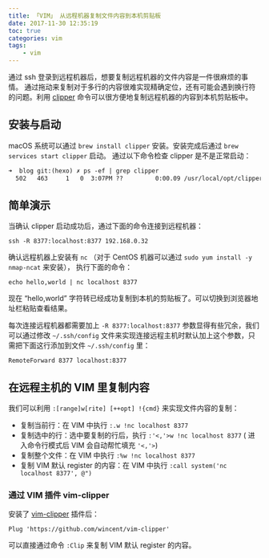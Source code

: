 ```yaml
---
title: 「VIM」 从远程机器复制文件内容到本机剪贴板
date: 2017-11-30 12:35:19
toc: true
categories: vim
tags:
    - vim
---
```


通过 ssh 登录到远程机器后，想要复制远程机器的文件内容是一件很麻烦的事情。
通过拖动来复制对于多行的内容很难实现精确定位，还有可能会遇到换行符的问题。利用
[clipper](https://github.com/wincent/clipper) 命令可以很方便地复制远程机器的内容到本机剪贴板中。

<!--more-->

## 安装与启动

macOS 系统可以通过 `brew install clipper` 安装。安装完成后通过 `brew services start clipper` 启动。
通过以下命令检查 clipper 是不是正常启动：

```txt
➜  blog git:(hexo) ✗ ps -ef | grep clipper
  502   463     1   0  3:07PM ??         0:00.09 /usr/local/opt/clipper/bin/clipper
```

## 简单演示

当确认 clipper 启动成功后，通过下面的命令连接到远程机器：

```shell
ssh -R 8377:localhost:8377 192.168.0.32
```

确认远程机器上安装有 `nc` （对于 CentOS 机器可以通过 `sudo yum install -y nmap-ncat` 来安装），
执行下面的命令：

```shell
echo hello,world | nc localhost 8377
```

现在 “hello,world” 字符转已经成功复制到本机的剪贴板了。可以切换到浏览器地址栏粘贴查看结果。

每次连接远程机器都需要加上 `-R 8377:localhost:8377` 参数显得有些冗余，我们可以通过修改 `~/.ssh/config`
文件来实现连接远程主机时默认加上这个参数，只需把下面这行添加到文件 `~/.ssh/config` 里：

```sshconfig
RemoteForward 8377 localhost:8377
```

## 在远程主机的 VIM 里复制内容

我们可以利用 `:[range]w[rite] [++opt] !{cmd}` 来实现文件内容的复制：

- 复制当前行：在 VIM 中执行 `:.w !nc localhost 8377`
- 复制选中的行：选中要复制的行后，执行 `:'<,'>w !nc localhost 8377` ( 进入命令行模式后 VIM 会自动帮忙填充 `'<,'>`)
- 复制整个文件：在 VIM 中执行 `:%w !nc localhost 8377`
- 复制 VIM 默认 register 的内容：在 VIM 中执行 `:call system('nc localhost 8377', @")`

### 通过 VIM 插件 vim-clipper

安装了 [vim-clipper](https://github.com/wincent/vim-clipper) 插件后：

```vim
Plug 'https://github.com/wincent/vim-clipper'
```

可以直接通过命令 `:Clip` 来复制 VIM 默认 register 的内容。
